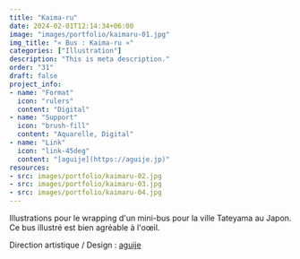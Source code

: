 ```yaml
---
title: "Kaima-ru"
date: 2024-02-01T12:14:34+06:00
image: "images/portfolio/kaimaru-01.jpg"
img_title: "« Bus : Kaima-ru »"
categories: ["Illustration"]
description: "This is meta description."
order: "31"
draft: false
project_info:
- name: "Format"
  icon: "rulers"
  content: "Digital"
- name: "Support"
  icon: "brush-fill"
  content: "Aquarelle, Digital"
- name: "Link"
  icon: "link-45deg"
  content: "[aguije](https://aguije.jp)"
resources:
- src: images/portfolio/kaimaru-02.jpg
- src: images/portfolio/kaimaru-03.jpg
- src: images/portfolio/kaimaru-04.jpg
---
```

Illustrations pour le wrapping d'un mini-bus pour la ville Tateyama au Japon. Ce bus illustré est bien agréable à l'oœil.

Direction artistique / Design : [aguije](https://aguije.jp)